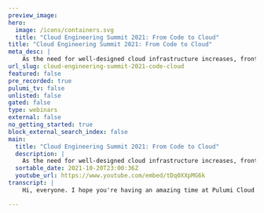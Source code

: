 ```yaml
---
preview_image:
hero:
  image: /icons/containers.svg
  title: "Cloud Engineering Summit 2021: From Code to Cloud"
title: "Cloud Engineering Summit 2021: From Code to Cloud"
meta_desc: |
    As the need for well-designed cloud infrastructure increases, front end developers and early career developers may be feeling the pressure to learn...
url_slug: cloud-engineering-summit-2021-code-cloud
featured: false
pre_recorded: true
pulumi_tv: false
unlisted: false
gated: false
type: webinars
external: false
no_getting_started: true
block_external_search_index: false
main:
  title: "Cloud Engineering Summit 2021: From Code to Cloud"
  description: |
    As the need for well-designed cloud infrastructure increases, front end developers and early career developers may be feeling the pressure to learn CloudOps and DevOps practices. Commonly, software developers are on time crunch and don't always have extra time to study more. The good news is if you may already have the necessary skills! In this workshop, I'll discuss how I leveraged GitHub to make my code CloudOps ready without learning new tools or collecting new certifications.  Talk by: Rizel Scarlett
  sortable_date: 2021-10-20T23:00:36Z
  youtube_url: https://www.youtube.com/embed/tDq0XXpMG6k
transcript: |
    Hi, everyone. I hope you're having an amazing time at Pulumi Cloud Engineering Summit. I know that I am. Uh I want to take this time to personally thank the team at Pulumi for giving me the space to talk about my learnings, my experiences and code. So let's jump straight into it. Uh My talk is entitled Code Two Cloud. I'm kind of just going to give an overview of how I got my code to be hosted on the cloud with very little cloud engineering experience and how you can do that too. So I'll start with a quick story of a time that I worked at a company that did releases at night. Um And there was a reason we did this, we did them like Friday night at nine or like Saturday night between like 89 starting. Um These could end at up to like midnight depending on how many, how, how well things were, how smoothly things went. And the reason we did this is because we didn't have a C I CD pipeline in place. So um it was all hands on deck to make sure that nothing broke um before during or after the release, uh, I found this extremely nerve-racking one. I wanted to, like, hang out on my weekend nights. I'm young so I wanted to have fun and then to, uh, I just don't trust myself to find every single bug and to know what's broken because I'm human. Um, so most of the time, majority of the time I would come in on Monday and things would be on fire. So that, that was, that was to be expected because like I said, we're human. So we couldn't pick out and predict every single error on the flip side. After I worked at that company, I worked at another startup. Um But they use github actions to automate their release work flow. I was actually very impressed. I had never like encountered or used github actions before that. And I was like, oh my gosh, so cool, like uh the release takes like 5 to 10 minutes so we can do it during the day. Um And if anything goes wrong, you can easily revert it. I was very impressed. Um And I think both of those experiences um were valuable for me because they allowed me to see how important it is to have some kind of strong DEV ops or cloud ops structure in your project and to at the very least implement AC I CD pipeline. Um And I made it a goal to have AC I CD pipeline for my personal projects and my freelance projects um just to get better practice and to get in the habit of doing that. So this talk, as you can probably tell is gonna be for front-end developers, early career developers, open source maintainers or contributors who are like, hm maybe I should implement some kind of C I CD pipeline. Um or anyone who doesn't do cloud engineering for their day to day work. I know this is a cloud engineering summit. So a lot of y'all are cloud engineers. Uh I'd advise you to still stick around because I want feedback. I want to know how I could have done things better or um more easily. I'm sure I, I made things hard for myself. I also think it'll be cool for you to see um from this perspective of someone who is a little bit more fun and heavy. So before I dive into that, you have no clue who I am, right? So my name is Roselle. I am a junior developer advocate at github and I was trained as a full stack software engineer. Um Three years ago, I've, I've moved around the stack, but I've mostly been heavy in on the front end and I'm also a program director at G Code House, which is a nonprofit organization aimed at training women of color and people of color uh to code. And as you can see, I'm very passionate about empowering and educating others, especially within the tech industry. I'm passionate about my own learning journey and I am addicted to Twitter. So because I'm addicted to Twitter, I would definitely tell you to follow me on there. I'll follow back. I'll interact with you. Uh My handle is black girl bites. That's my handle on Twitter. Hash. No, get Dev 0.2. I will soon to be on tiktok and youtube. So if you want some awkward black girl content about code, definitely look out for me there. So like I said, because this talk is for people who don't have that much cloud engineering experience or DEV ops experience. Um You've heard me throwing around the words or the term C I CD pipeline. Maybe you're wondering what does it mean and why does it matter? C I CD stands for continuous integration and the CD um part of it can stand for continuous delivery or continuous deployment I think it is all about and it matters for like these five reasons. So essentially it allows you or through C I CD pipeline, you're creating automated test code builds. Um You're encouraging your team to make small incremental changes and check them in frequently. Um Because nobody, he likes that person who is checking in like a long pr like 90 files change. Now you're affecting the whole team. Now they have to all rebase off of you and get um sidetracked from their actual task. It's also automating the delivery of these applications to production, to staging to DEV and whatever other environments you have. Um It's also just enabling teams to catch bugs more easily and more frequently. Um because you have these automated processes in place and therefore improving the code quality overall and improving the team morale because now they have a reduced workload, they can focus on collaboration, having fun and coding. So of course, with these talks, someone tells you about a new tool or something you should be using. And you're like, yeah, this is cool, but now I have to learn something new and I don't have time to learn something new. I, I feel that pain, I feel that pain. That's why I built my application with the intention that I am going to use familiar tools to put to host my project on the cloud and to implement AC IC pipeline. So I'm gonna kind of show you guys my application very quickly. I built a get Emoji search app with njs Tailwind, CS S and Fuse Js. I've never used these technologies before, but they were very familiar to me because I'm like familiar with React and I'm familiar with CS S. Let me show you the app very quickly. So here's my app um posted locally. I'm calling it cute emoji. Uh It's nothing crazy, very simple interface so far. Um I'm sure it'll grow. Um It shows the first couple of emojis and this is, this is calling G hubs, api, emoji, API. Um And essentially I can do a search for whatever I'm looking for. So let's say I'm looking for yellow. Um It shows me like a yellow circle, yellow heart, yellow square, let's say if I search the word girl um shows me a bunch of girls if I misspell something. Um Oh what can I misspell maybe um or start to spell something. We got Moon Cake boo book. So as you can see this is the start of my application and it is using fuzzy search. I kind of want to show you guys how I'm using fuzzy search um because I thought it was cool. So I was able to do fuzzy searching within my app using Fuse Js, which is an open source project. Uh I thought this was a great lifesaver because I was considering writing my own algorithm for this, which would have been a lot of work or um using a different tool that I would eventually have to start paying for as my project grew. Um So I didn't really want to do all of that. I was able to implement this with like very little lines of code. So let's look at it over here. Um As you can see, I have an options object and I'm passing in a keys property and in this keys property, I essentially am passing in all the um I guess property names of that object that I passed in or the data that I'm passing in and I'm saying, like I want my user to search by emoji name. Um And that includes scores line is essentially saying like return the results that are most relevant. So it scores it in some way saying like, oh, this is like most relevant to the least relevant. I don't want to see the least relevant, hide those or don't show those first. Um Then I pass in, I create a new fuse objects instance and I pass in the API data and this options object that I just created. Um And then I call a method called fuse dot search. Um And depending on whatever query that the user typed into the input bar, it'll call that search method on it and return the results. It was so easy. Like what is this like just a few lines of code? Um And I was able to do fuzzy searching, OK, back to cloud and C I CD stuff. Like I said, my goal was to implement C I CD pipeline and to get it hosted on the cloud. Um Very simple stuff. I just want to do this as a teaching tool for myself and I expect my app to grow beyond what it is right now. This is, this is to me, very simple or very simple for me. So um I wanted to be have it be able to scale and to be maintainable. So I also said I'm not trying to learn anything new. I'm trying to focus on using familiar tools and languages and platforms. So I decided to go for github actions um because I've been on github for like ever since I learned to code. So I'm very familiar with it and github actions has open source automated work flows. I was thinking maybe I don't have to start from scratch. Plus actions are very well documented. Also, I went to go, I decided to go with Pulumi to deploy my code to the cloud. One of the benefits of Pulumi is I don't have to like learn how to use Aws or Google cloud provider or whatever you may have. I just have to write in my favorite coding language or the coding language. I'm most familiar with which is javascript. Um So I started off by creating an S3 bucket and here's like my little Pulumi javascript that I wrote to create a new S3 bucket. Um And I told it to point to um the index html file and, and a 404 html file to say like this is the index of the, the index document of the website. And then this is the error page. Um And then I ran Pulumi up. That's kind of how you um deploy your changes. I was like, wow, this is so easy. I'm having fun. Uh The only little problem I had is that I realized, wow, this is the next Js project and I don't have an index dot html file. So, um when I did Pulumi up and I went to go check if it got loaded to the S3 bucket, I saw an error. Um and I realized the error was pretty easy to fix. I was able to generate both an index dot html file and a 404 dot HTM filed by running next build and next export. Um I added this as a script to my package dot JSON. That way, I'll just have to run N PM, run export. And as you can see it created an out folder with all of these files in it. So it generated a website URL for me. Um I could have given it a more uh specific name and I probably will, but this was my first attempt. So I just went with S3 website bucket. Uh Let's check it out. So now we are on that um URL, it says S3 website bucket, bunch of random numbers. Um And we're seeing the same thing that we saw that I had locally. You type in words, you got, you're getting emojis. So everything's working, everything's good over here. So essentially I got it on the cloud, it's on AWS uh check to that one goal that I had. Um Then my next goal was trying to lay the foundations um for starting up like AC IC the pipeline. I do wanna warn y'all, this isn't like the whole thing. It's not the whole shebang. It's just like a very simple start. And I realized Pulumi has her action. So I don't really have to write my own. I was very excited about that. So here's how I initially set everything up to um be able to use Pulumi github actions. First, I enabled my application to talk with each other. So I wanted Pulumi github action to be able to talk to github. Um and that required some authentication. So Pulumi um needed the github action needed to like call my Aws access key Aws region and all that instead of like saving that in my repo um for other people to access. I used github secrets and now it's encrypted, no one knows, but my applications can speak to each other. I also installed the Pulumi application. Um This was a little tool that they made um to allow um the github action to actually leave comments on my pr s or whatever event that I used um for github actions. And then I just copied Pulumi github action code, um their, their Yaml and I modified it to work for me. So first they, they had two yu actions that I found. The first one allowed me to see the activity that happened in my Pulumi stack. So if I like made any changes in that stack, it would um like print out like, hey, these are the three things changed or like a small error happened this way I would gain like a little visibility into why something happened rather than like going into the Pulumi console. Um We can take a really quick look at like what the action looked like. Essentially, this is the name of that action. We're saying we want this to happen on pull request. Um We're doing like a couple of things that you need to do for github actions which is like just checking out the code um and setting up node um configuring my my AWS credentials for it. And then um I think right here uses Pulumi slash action dot V three is where we're using Pulumi github action. And um it does all the magic behind the scenes. So um on each of my pull requests, now I get a little comment, I'm not actually doing this, this is automated. Um And the comment essentially shows what things changed for this specific pr nothing changed. There was two un unchanged resources um for my Pulumi stack and I thought that was cool, right? So the other Pulumi action or github action that I implemented showed me a live preview of my website, which is something I wanted. Um I don't really have test on my application as yet, but I wanted that every time I do apr I can get a quick live preview before I merge it into production because I've had many times in my life where something is working locally for me. It's working on my machine. I'm like, wow, everything's all good and then I merge it to uh production or whatever like the main branch is. Um And I realize it doesn't work at all and I have no clue why. So I decided life preview might be a really great and easy way for me to do some manual testing. OK. So let's have a look at my repo. Um I am in the pull request and I opened up apr of me just changing the background gradient. If you could remember, I had like pink and then it like went over to like a little bit of a bluish color. So let us see. Basically again here we have the first like automated pr or sorry, automated comment from the github action and then we have the second one which gives me a live preview of the site. Um So let's click on it and see what it looks like. Cool there, we have it, we got um a blue to pink to green gradient which is what this pr was all about. Let's have a look at the actual like code for the github action. I modified this a little bit just to, to fit my use case. Um But basically what they had worked for me. Um First I checked out the code um I essentially did N PM run export again because it was looking for index dot html file and um I needed to generate that for the action and then um I use this um update live preview um called Pulumi that Pulumi created. I passed it all my environment variables that it needs and all the magic happens. So I wanna make this disclaimer that I'm not done yet with, with the project I'm near near done with the talk. Um There's lots of stuff to do in terms of like implementing a strong C I CD pipeline. But I think this is definitely a good start for me to lay the foundations. Um And it really only took me about like an hour or two to do all this. Um So this is me saying like, go ahead, try it out, try out get hub actions, try out Pulumi. I hope this was interesting and edifying for y'all. Thank you for listening to me speak. Um And definitely check out my rio uh It's at get help dot com slash black girl pis slash get emojis, definitely download it, play around with it, suggest some things for it to, for me to make it cooler. Um Cause I am still thinking of like what I could do with it. Thank you.

---
```

